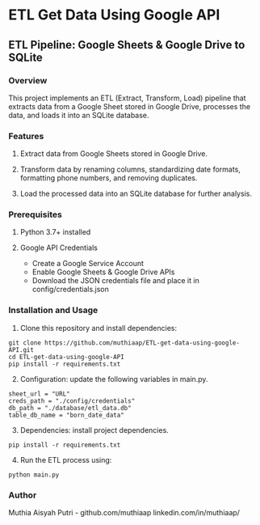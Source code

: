 # ETL Get Data Using Google API

## ETL Pipeline: Google Sheets & Google Drive to SQLite

### Overview

This project implements an ETL (Extract, Transform, Load) pipeline that extracts data from a Google Sheet stored in Google Drive, processes the data, and loads it into an SQLite database.

### Features

1. Extract data from Google Sheets stored in Google Drive.

2. Transform data by renaming columns, standardizing date formats, formatting phone numbers, and removing duplicates.

3. Load the processed data into an SQLite database for further analysis.


### Prerequisites

1. Python 3.7+ installed

2. Google API Credentials

   - Create a Google Service Account
   - Enable Google Sheets & Google Drive APIs
   - Download the JSON credentials file and place it in config/credentials.json

### Installation and Usage

1. Clone this repository and install dependencies:
```
git clone https://github.com/muthiaap/ETL-get-data-using-google-API.git
cd ETL-get-data-using-google-API
pip install -r requirements.txt
```

2. Configuration: update the following variables in main.py.
```
sheet_url = "URL"
creds_path = "./config/credentials"
db_path = "./database/etl_data.db"
table_db_name = "born_date_data"
```

3. Dependencies: install project dependencies.
```
pip install -r requirements.txt
```

4. Run the ETL process using:
```
python main.py
```

### Author

Muthia Aisyah Putri - github.com/muthiaap linkedin.com/in/muthiaap/


